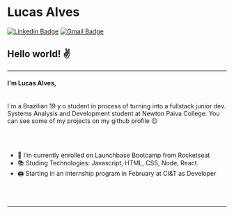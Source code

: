 # Lucas Alves
[![Linkedin Badge](https://img.shields.io/badge/-Lucas_Alves-blue?style=flat-square&logo=Linkedin&logoColor=white&link=https://www.linkedin.com/in/lucas-alves-181182164/)](https://www.linkedin.com/in/lucas-alves-181182164//)
[![Gmail Badge](https://img.shields.io/badge/-lucashas27@gmail.com-c14438?style=flat-square&logo=Gmail&logoColor=white&link=mailto:lucashas27@gmail.com)](mailto:lucashas27@gmail.com)


## Hello world! ✌️

<hr>

#### I'm Lucas Alves, 

<br>
I´m a Brazilian 19 y.o student in process of turning into a fullstack junior dev. Systems Analysis and Development student at Newton Paiva College. You can see some of my projects on my github profile 😉


<br><br>


- 🚀 I’m currently enrolled on Launchbase Bootcamp from Rocketseat 
- 📚 Studing Technologies: Javascript, HTML, CSS, Node, React.
- 🖨 Starting in an internship program in February at CI&T as Developer 

<br><br>
<hr>
